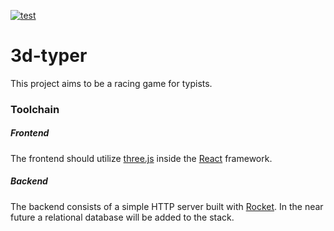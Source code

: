 [![test](https://dl.circleci.com/status-badge/img/gh/tomgroenwoldt/3d-typer/tree/main.svg?style=shield)](https://dl.circleci.com/status-badge/redirect/gh/tomgroenwoldt/3d-typer/tree/main)

# 3d-typer

This project aims to be a racing game for typists.

### Toolchain

##### Frontend

The frontend should utilize [three.js](https://threejs.org/)
inside the [React](https://reactjs.org/) framework.

##### Backend

The backend consists of a simple HTTP server built with [Rocket](https://rocket.rs/). In the near future a
relational database will be added to the stack.
